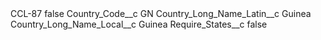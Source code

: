 <?xml version="1.0" encoding="UTF-8"?>
<CustomMetadata xmlns="http://soap.sforce.com/2006/04/metadata" xmlns:xsi="http://www.w3.org/2001/XMLSchema-instance" xmlns:xsd="http://www.w3.org/2001/XMLSchema">
    <label>CCL-87</label>
    <protected>false</protected>
    <values>
        <field>Country_Code__c</field>
        <value xsi:type="xsd:string">GN</value>
    </values>
    <values>
        <field>Country_Long_Name_Latin__c</field>
        <value xsi:type="xsd:string">Guinea</value>
    </values>
    <values>
        <field>Country_Long_Name_Local__c</field>
        <value xsi:type="xsd:string">Guinea</value>
    </values>
    <values>
        <field>Require_States__c</field>
        <value xsi:type="xsd:boolean">false</value>
    </values>
</CustomMetadata>
